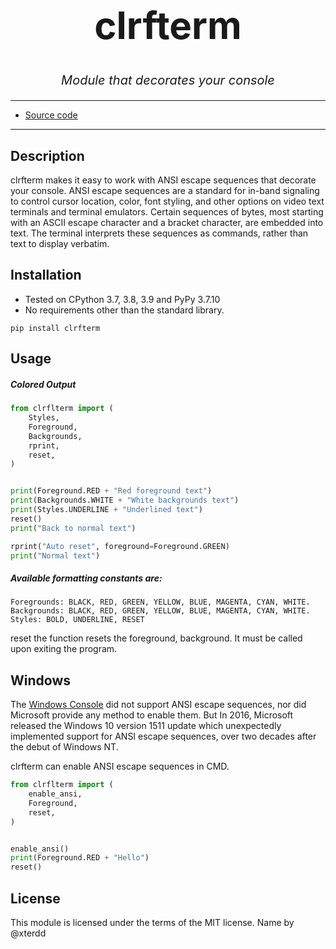 <h1 align="center" style="font-size: 60px;">clrfterm</h1>
<p align="center" style="font-size: 20px;font-style: oblique;">Module that decorates your console</p>

---
* [Source code](https://github.com/SayHelloRoman/clrfterm)
---
## Description
clrfterm makes it easy to work with ANSI escape sequences that decorate your console.
ANSI escape sequences are a standard for in-band signaling to control cursor location, color, font styling, and other options on video text terminals and terminal emulators. Certain sequences of bytes, most starting with an ASCII escape character and a bracket character, are embedded into text. The terminal interprets these sequences as commands, rather than text to display verbatim.
## Installation
* Tested on CPython 3.7, 3.8, 3.9 and PyPy 3.7.10
* No requirements other than the standard library.
```
pip install clrfterm
```
## Usage
##### Colored Output
```python
from clrflterm import (
    Styles,
    Foreground,
    Backgrounds,
    rprint,
    reset,
)


print(Foreground.RED + "Red foreground text")
print(Backgrounds.WHITE + "White backgrounds text")
print(Styles.UNDERLINE + "Underlined text")
reset()
print("Back to normal text")

rprint("Auto reset", foreground=Foreground.GREEN)
print("Normal text")
```
##### Available formatting constants are:
```
Foregrounds: BLACK, RED, GREEN, YELLOW, BLUE, MAGENTA, CYAN, WHITE.
Backgrounds: BLACK, RED, GREEN, YELLOW, BLUE, MAGENTA, CYAN, WHITE.
Styles: BOLD, UNDERLINE, RESET
```
reset the function resets the foreground, background. It must be called upon exiting the program.

## Windows

The [Windows Console](https://en.wikipedia.org/wiki/Windows_Console) did not support ANSI escape sequences, nor did Microsoft provide any method to enable them.
But In 2016, Microsoft released the Windows 10 version 1511 update which unexpectedly implemented support for ANSI escape sequences, over two decades after the debut of Windows NT.

clrfterm can enable ANSI escape sequences in CMD.

```python
from clrflterm import (
    enable_ansi,
    Foreground,
    reset,
)


enable_ansi()
print(Foreground.RED + "Hello")
reset()
```

## License
This module  is licensed under the terms of the MIT license.
Name by @xterdd